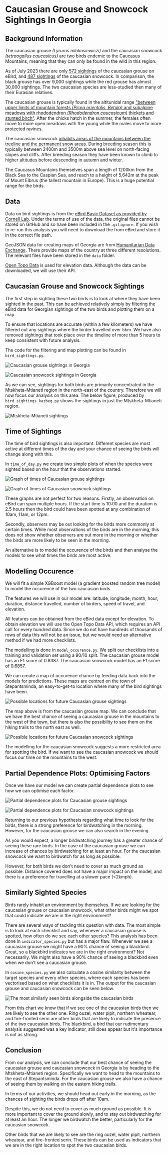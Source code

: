 # Caucasian Grouse and Snowcock Sightings In Georgia

## Background Information

The caucasian grouse _(Lyrurus mlokosiewiczi)_ and the caucasian snowcock _(tetraogallus caucasicus)_ are two birds endemic to the Caucasus Mountains, meaning that they can only be found in the wild in this region.

As of July 2023 there are only [572 sightings](https://ebird.org/species/caugro1) of the caucasian grouse on eBird, and [487 sightings](https://ebird.org/species/causno1/) of the caucasian snowcock. In comparison, the black grouse has over 9,000 sightings while the red grouse has almost 30,000 sightings. The two caucasian species are less-studied then many of their Eurasian relatives.

The caucasian grouse is typically found in the altitunidal range ["between upper limits of mountain forests _(Picea orientalis, Betula)_ and subalpine meadows with rhododendron _(Rhododendron caucasicum)_ thickets and stunted birch"](https://doi.org/10.2173/bow.caugro1.01.1). After the chicks hatch in the summer, the females often move to more open meadows with the young while the males move to more protected ravines.

The caucasian snowcock [inhabits areas of the mountains between the treeline and the permanent snow areas](https://birdsoftheworld.org/bow/species/causno1/cur/habitat). During breeding season this is typically between 2400m and 3500m above sea level on north-facing slopes and cliffs. After breeding season they have been known to climb to higher altitudes before descending in autumn and winter.

The Caucasus Mountains themselves span a length of 1200km from the Black Sea to the Caspian Sea, and reach to a height of 5,642m at the peak of Mount Elbrus (the tallest mountain in Europe). This is a huge potential range for the birds.

## Data

Data on bird sightings is from the [eBird Basic Dataset as provided by Cornell Lab](https://science.ebird.org/en/use-ebird-data/download-ebird-data-products). Under the terms of use of the data, the original files cannot be stored on GitHub and so have been included in the `.gitignore`. If you wish to re-run this analysis you will need to download the from eBird and store it in the correct file path.

GeoJSON data for creating maps of Georgia are from [Humanitarian Data Exchange](https://data.humdata.org/dataset/geoboundaries-admin-boundaries-for-georgia). There provide maps of the country at three different resolutions. The relevant files have been stored in the `data` folder.

[Open Topo Data](https://www.opentopodata.org/) is used for elevation data. Although the data can be downloaded, we will use their API.

## Caucasian Grouse and Snowcock Sightings

The first step in sighting these two birds is to look at where they have been sighted in the past. This can be achieved relatively simply by filtering the eBird data for Georgian sightings of the two birds and plotting them on a map.

To ensure that locations are accurate (within a few kilometers) we have filtered out any sightings where the birder travelled over 5km. We have also removed sightings that took place over the timeline of more than 5 hours to keep consistent with future analysis.

The code for the filtering and map plotting can be found in `bird_sightings.py`.

![Caucasian grouse sightings in Georgia](./fig/lyrurus_mlokosiewiczi_sightings.png)

![Caucasian snowcock sightings in Georgia](./fig/tetraogallus_caucasicus_sightings.png)

As we can see, sightings for both birds are primarily concentrated in the Mtskheta-Mtianeti region in the north-east of the country. Therefore we will now focus our analysis on this area. The below figure, produced by `bird_sightings_kazbeg.py` shows the sightings in just the Mtskheta-Mtianeti region.

![Mtskheta-Mtianeti sightings](./fig/regional_sightings.png)

## Time of Sightings

The time of bird sightings is also important. Different species are most active at different times of the day and your chance of seeing the birds will change along with this.

In `time_of_day.py` we create two simple plots of when the species were sighted based on the hour that the observations started.

![Graph of times of Caucasian grouse sightings](./fig/lyrurus_mlokosiewiczi_time_simple.png)

![Graph of times of Caucasian snowcock sightings](./fig/tetraogallus_caucasicus_time_simple.png)

These graphs are not perfect for two reasons. Firstly, an observation on eBird can span multiple hours. If the start time is 10:00 and the duration is 2.5 hours then the bird could have been spotted at any combination of 10am, 11am, or 12pm.

Secondly, observers may be out looking for the birds more commonly at certain times. While most observations of the birds are in the morning, this does not show whether observers are out more in the morning or whether the birds are more likely to be seen in the morning.

An alternative is to model the occurence of the birds and then analyse the models to see what times the birds are most active.

## Modelling Occurence

We will fit a simple XGBoost model (a gradient boosted random tree model) to model the occurence of the two caucasian birds.

The features we will use in our model are: latitude, longitude, month, hour, duration, distance travelled, number of birders, speed of travel, and elevation.

All features can be obtained from the eBird data except for elevation. To obtain elevation we will use the Open Topo Data API, which requires an API call for every hundred data. Since we do not have hundreds of thousands of rows of data this will not be an issue, but we would need an alternative method if we had more checklists.

The modelling is done in `model_occurence.py`. We split our checklists into a training and validation set using a 90/10 split. The caucasian grouse model has an F1 score of 0.8387. The caucasian snowcock model has an F1 score of 0.6857.

We can create a map of occurence chance by feeding data back into the models for predictions. These maps are centred on the town of Stepantsminda, an easy-to-get-to location where many of the bird sightings have been.

![Possible locations for future Caucasian grouse sightings](./fig/lyrurus_mlokosiewiczi_modelled_map.png)

The map above is from the caucasian grouse map. We can conclude that we have the best chance of seeing a caucasian grouse in the mountains to the west of the town, but there is also the possibility to see them on the hiking trails to the north east as well.

![Possible locations for future Caucasian snowcock sightings](./fig/tetraogallus_caucasicus_modelled_map.png)

The modelling for the caucasian snowcock suggests a more restricted area for spotting the bird. If we want to see the caucasian snowcock we should focus our time on the mountains to the west.

## Partial Dependence Plots: Optimising Factors

Once we have our model we can create partial dependence plots to see how we can optimise each factor.

![Partial dependence plots for Caucasian grouse sightings](./fig/lyrurus_mlokosiewiczi_partial_dependence_all.png)

![Partial dependence plots for Caucasian snowcock sightings](./fig/tetraogallus_caucasicus_partial_dependence_all.png)

Returning to our previous hypothesis regarding what time to look for the birds, there is a strong preference for birdwatching in the morning. However, for the caucasian grouse we can also search in the evening.

As you would expect, a longer birdwatching journey has a greater chance of seeing these rare birds. In the case of the caucasian grouse we can increase of chances by birdwatching for at least an hour. For the caucasian snowcock we want to birdwatch for as long as possible.

However, for both birds we don't need to cover as much ground as possible. Distance covered does not have a major impact on the model, and there is a preference for travelling at a slower pace (<2kmph).

## Similarly Sighted Species

Birds rarely inhabit an environment by themselves. If we are looking for the caucasian grouse or caucasian snowcock, what other birds might we spot that could indicate we are in the right environment?

There are several ways of tackling this question with data. The most simple is to look at each checklist and say, whenever a caucasian grouse is spotted, how often do we see each other species? This analysis has been done in `indicator_species.py` but has a major flaw. Whenever we see a caucasian grouse we might have a 90% chance of seeing a blackbird. Great, so a blackbird indicates we are in the right environment? Not necessarily. We might also have a 90% chance of seeing a blackbird even when we don't see a caucasian grouse.

In `cosine_species.py` we also calculate a cosine similarity between the target species and every other species, where each species has been vectorised based on what checklists it is in. The output for the caucasian grouse and caucasian snowcock can be seen below.

![The most similarly seen birds alongside the caucasian birds](./fig/cosine_similars.png)

From this chart we know that if we see one of the caucasian birds then we are likely to see the other one. Ring ouzel, water pipit, northern wheatear, and fire-fronted serin are other birds that are likely to indicate the presence of the two caucasian birds. The blackbird, a bird that our rudimentary analysis suggested was a key indicator, still does appear but it's importance is not as strong.

## Conclusion

From our analysis, we can conclude that our best chance of seeing the caucasian grouse and caucasian snowcock in Georgia is by heading to the Mtskheta-Mtianeti region. Specifically we want to head to the mountains to the east of Stepantsminda. For the caucasian grouse we also have a chance of seeing them by walking on the eastern hiking trails.

In terms of our activities, we should head out early in the morning, as the chances of sighting the birds drops off after 10am.

Despite this, we do not need to cover as much ground as possible. It is more important to cover the ground slowly, and to stay out birdwatching for at least an hour. The longer we birdwatch the better, particularly for the caucasian snowcock.

Other birds that we are likely to see are the ring ouzel, water pipit, northern wheatear, and fire-fronted serin. These birds can be used as indicators that we are in the right location to spot the two caucasian birds.